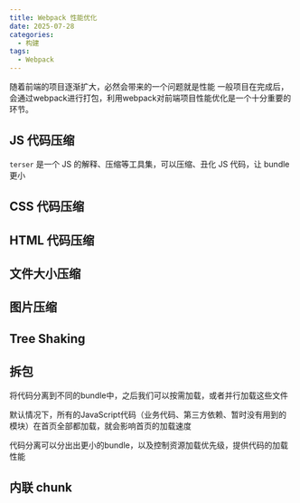```yaml
---
title: Webpack 性能优化
date: 2025-07-28
categories:
  - 构建
tags:
  - Webpack
---
```

随着前端的项目逐渐扩大，必然会带来的一个问题就是性能
一般项目在完成后，会通过webpack进行打包，利用webpack对前端项目性能优化是一个十分重要的环节。

## JS 代码压缩
`terser` 是一个 JS 的解释、压缩等工具集，可以压缩、丑化 JS 代码，让 bundle 更小

## CSS 代码压缩

## HTML 代码压缩

## 文件大小压缩

## 图片压缩

## Tree Shaking

## 拆包

将代码分离到不同的bundle中，之后我们可以按需加载，或者并行加载这些文件

默认情况下，所有的JavaScript代码（业务代码、第三方依赖、暂时没有用到的模块）在首页全部都加载，就会影响首页的加载速度

代码分离可以分出出更小的bundle，以及控制资源加载优先级，提供代码的加载性能

## 内联 chunk